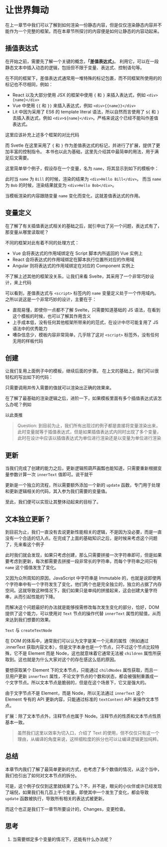# 让世界舞动

在上一章节中我们可以了解到如何渲染一份静态内容，但是仅仅渲染静态内容并不能作为一个完整的框架。而在本章节所探讨的内容便是如何让静态的内容动起来。

## 插值表达式

在开始之前，需要先了解一个关键的概念，**「差值表达式」**。
利用它，可以在一段静态文本中插入动态的逻辑，包括但不限于变量、表达式、控制语句等。

在不同的框架下，差值表达式通常用一堆特殊的标记包裹，而不同框架所使用的的标记也不尽相同，例如：

- React 以及大部分使用 JSX 的框架中使用 `{` 和 `}` 来插入表达式，例如 `<div>{name}</div>`
- Vue 中使用 `{{` 和 `}}` 来插入表达式，例如 `<div>{{name}}</div>`
- Lit 中因为采用了 ES6 的 template literal 语法，所以自然而言使用了 `${` 和 `}` 去插入表达式，例如 `<div>${name}</div>`。严格来说这个已经不能叫作差值表达式。

<md-todo>这里应该补充上述多个框架的对比代码</md-todo>

而 Svetle 在这里采用了 `{` 和 `}` 作为差值表达式的标记，并进行了扩展，提供了更加丰富的控制指令。
本书也以此为基础，这里先介绍其中最简单的用法，用于满足后文需要。

这里简单举个例子，假设存在一个变量，名为 `name`，将其显示到如下的模板中：

<md-code ref="02/intersection.html"></md-code>

此时当 `name` 为 `Bill` 的时候，渲染的结果为 `<div>Hello Bill</div>`。
而当 `name` 为 `Bob` 的时候，渲染结果就变为 `<div>Hello Bob</div>`。

当模板渲染的内容跟随变量 `name` 变化而变化，这就差值表达式的作用。

## 变量定义

在了解了有关插值表达式相关的基础之后，就引申出了另一个问题，表达式有了，那变量从哪里读取呢？

不同的框架对此有着不同的处理方式：

- Vue 会将表达式的作用域绑定在 Script 脚本内所返回的 Vue 实例上
- React 会将表达式的作用域绑定在脚本执行位置所对应的作用域
- Angular 则将表达式的作用域绑定在对应的 Component 实例上

不了解上述其他的框架没关系，让我们来看 Svelte，其采用了一个非常巧妙设计，来上代码

<md-code ref="02/simple.html"></md-code>

可以看到，差值表达式与 `<script>` 标签内的 `name` 变量定义处于一个作用域内。之所以说这是一个非常巧妙的设计，主要在于：

- 直观易懂，即使你一点都不了解 Svelte，只需要知道基础的 JS 语法，在看到这个模板的时候，也可以了解其作用含义
- 上手成本低，没有任何其他框架所带来的的范式，在设计中尽可能复用了 JS 语法中的优秀能力
- 嘈杂信息少，模板内容非常简单，几乎除了这对 `<script>` 标签外，没有任何无用的样板代码

## 创建

让我们复用上面例子中的模板，继续后面的步骤。
在上文的基础上，我们可以很轻松的写出如下的代码：

<md-code ref="02/simple-create.ts"></md-code>

只需要调用并传入需要的值就可以渲染出正确的效果来。

在了解了最基础的渲染逻辑之后，进阶一下，如果模板里面有多个插值表达式该怎么办呢？例如

<md-code ref="02/multi-var.html"></md-code>

以此类推

<md-code diff="02/simple-create.ts,02/multi-var.ts"></md-code>

> Question: 到目前为止，我们所有出现过的例子都是直接将变量渲染出来，此时变量就等于插值表达式，但是如果插值表达式内同时出现了多个变量，此时在设计中应该以插值表达式为单位进行渲染还是以变量为单位进行渲染

## 更新

当我们完成了创建的能力之后，更新逻辑照葫芦画瓢也能知道，只需要重新根据变量参数计算一次 `innerText` 值即可。说干就干

更新是一个独立的流程，所以需要额外添加一个新的 `update` 函数，专门用于处理和更新逻辑相关的代码，其入参为我们需要的变量值。

<md-code diff="02/multi-var.ts,02/update-multi-var.ts"></md-code>

至此，我们便可以实现让其整体动起来的目标了。

## 文本独立更新？

到目前为止，我们一直没有去说更新性能相关的逻辑，不是因为没必要，而是一直没有一个合适的切入点。在完成了上面的基础知识之后，是时候来考虑这个问题了，先来看这个例子

<md-code ref="02/more-static.html"></md-code>

此时我们就会发现，如果只考虑创建，那么只需要拼接一次字符串即可，但是如果要考虑到更新，每次都需要去拼接一段非常长的字符串，而每个字符串之间只有 `name` 这个插值发生了变化。

又因为众所周知的原因，JavaScript 中字符串是 Immutable 的，也就是说即使两个字符串中有一个字符发生了变化，他们两个也是完全独立的，独立的占据了内存空间。这就导致这种情况下，我们如果只是单纯的拼接起来，这会创建大量字符串，从而引起性能的下降。

而解决这个问题最好的办法就是能够按需修改每次发生变化的部分，恰好，DOM 提供了这个能力，可以使用对 `Text` 节点的操作代替 `innerText` 属性的赋值，从而来达到我们想要的效果。

<md-code ref="02/more-static.ts"></md-code>

<md-note type="preknowledge">

<md-note-title link="https://developer.mozilla.org/en-US/docs/Web/API/Document/createTextNode">

`Text` 与 `createTextNode`

</md-note-title>

在 DOM 的体系中，通常我们可以认为文字是某一个元素的属性（例如通过 .innerText 获取内容文本），但是文字本身也是一个节点，只不过这个节点比较特殊，它不是 Element 而是 Node，这也就意味着它通常无法被 `children` 属性所获取到。这也就是为什么大家对这个的存在感这么低的原因。

要想获取某个 Element 下的文本节点，只能通过 `childNodes` 属性获取，而且一旦用户更新 `innerText` 属性，不论文字节点的个数和状态，都会被强制重置成一个文字节点。所以文本节点是脆弱的，但是在这个场景下，它又是强大的。

由于文字节点不是 Element，而是 Node，所以无法通过 `innerText` 这个 Element 专有的 API 更新内容，只能通过标准的 `textContent` API 来操作文本节点。

扩展：除了文本节点外，注释节点也属于 Node。注释节点的性质和文本节点性质基本一致。

</md-note>

> 虽然我们这里以效率为切入口，介绍了 Text 的使用，但不仅仅只有这一个理由，从编译的角度来说，这样细粒度的拆分也可以让编译逻辑更加纯粹。

## 总结

本章节内我们了解了最简单更新的方式，也考虑了多个数值的情况，从这个当中，我们也引出了如何对文本节点的拆分。

可是，这个例子仅仅到这里就结束了么？不，并不是，眼尖的小伙伴或许已经发现了端倪，如果我们有几百上千个变量，即使其中一个发生了变化，都会导致 `update` 函数被执行，导致所有相关的表达式被更新。

而这个也正是我们下一章节所要设计的，Changes，变更检查。

## 思考

1. 当需要绑定多个变量的情况下，还能有什么办法呢？
